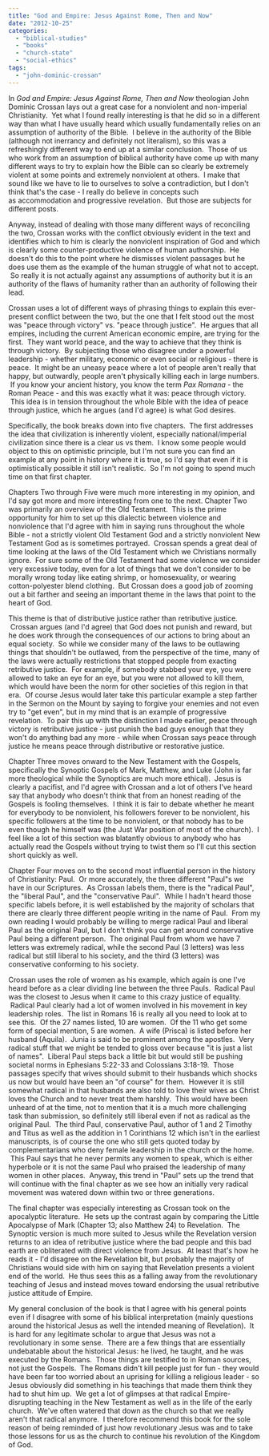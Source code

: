 ```yaml
---
title: "God and Empire: Jesus Against Rome, Then and Now"
date: "2012-10-25"
categories: 
  - "biblical-studies"
  - "books"
  - "church-state"
  - "social-ethics"
tags: 
  - "john-dominic-crossan"
---
```


In _God and Empire: Jesus Against Rome, Then and Now_ theologian John Dominic Crossan lays out a great case for a nonviolent and non-imperial Christianity.  Yet what I found really interesting is that he did so in a different way than what I have usually heard which usually fundamentally relies on an assumption of authority of the Bible.  I believe in the authority of the Bible (although not inerrancy and definitely not literalism), so this was a refreshingly different way to end up at a similar conclusion.  Those of us who work from an assumption of biblical authority have come up with many different ways to try to explain how the Bible can so clearly be extremely violent at some points and extremely nonviolent at others.  I make that sound like we have to lie to ourselves to solve a contradiction, but I don't think that's the case - I really do believe in concepts such as accommodation and progressive revelation.  But those are subjects for different posts.

Anyway, instead of dealing with those many different ways of reconciling the two, Crossan works with the conflict obviously evident in the text and identifies which to him is clearly the nonviolent inspiration of God and which is clearly some counter-productive violence of human authorship.  He doesn't do this to the point where he dismisses violent passages but he does use them as the example of the human struggle of what not to accept.  So really it is not actually against any assumptions of authority but it is an authority of the flaws of humanity rather than an authority of following their lead.

<!--more-->

Crossan uses a lot of different ways of phrasing things to explain this ever-present conflict between the two, but the one that I felt stood out the most was "peace through victory" vs. "peace through justice".  He argues that all empires, including the current American economic empire, are trying for the first.  They want world peace, and the way to achieve that they think is through victory.  By subjecting those who disagree under a powerful leadership - whether military, economic or even social or religious - there is peace.  It might be an uneasy peace where a lot of people aren't really that happy, but outwardly, people aren't physically killing each in large numbers.  If you know your ancient history, you know the term _Pax Romana_ - the Roman Peace - and this was exactly what it was: peace through victory.  This idea is in tension throughout the whole Bible with the idea of peace through justice, which he argues (and I'd agree) is what God desires.

Specifically, the book breaks down into five chapters.  The first addresses the idea that civilization is inherently violent, especially national/imperial civilization since there is a clear us vs them.  I know some people would object to this on optimistic principle, but I'm not sure you can find an example at any point in history where it is true, so I'd say that even if it is optimistically possible it still isn't realistic.  So I'm not going to spend much time on that first chapter.

Chapters Two through Five were much more interesting in my opinion, and I'd say got more and more interesting from one to the next. Chapter Two was primarily an overview of the Old Testament.  This is the prime opportunity for him to set up this dialectic between violence and nonviolence that I'd agree with him in saying runs throughout the whole Bible - not a strictly violent Old Testament God and a strictly nonviolent New Testament God as is sometimes portrayed.  Crossan spends a great deal of time looking at the laws of the Old Testament which we Christians normally ignore.  For sure some of the Old Testament had some violence we consider very excessive today, even for a lot of things that we don't consider to be morally wrong today like eating shrimp, or homosexuality, or wearing cotton-polyester blend clothing.  But Crossan does a good job of zooming out a bit farther and seeing an important theme in the laws that point to the heart of God.

This theme is that of distributive justice rather than retributive justice.  Crossan argues (and I'd agree) that God does not punish and reward, but he does work through the consequences of our actions to bring about an equal society.  So while we consider many of the laws to be outlawing things that shouldn't be outlawed, from the perspective of the time, many of the laws were actually restrictions that stopped people from exacting retributive justice.  For example, if somebody stabbed your eye, you were allowed to take an eye for an eye, but you were not allowed to kill them, which would have been the norm for other societies of this region in that era.  Of course Jesus would later take this particular example a step farther in the Sermon on the Mount by saying to forgive your enemies and not even try to "get even", but in my mind that is an example of progressive revelation.  To pair this up with the distinction I made earlier, peace through victory is retributive justice - just punish the bad guys enough that they won't do anything bad any more - while when Crossan says peace through justice he means peace through distributive or restorative justice.

Chapter Three moves onward to the New Testament with the Gospels, specifically the Synoptic Gospels of Mark, Matthew, and Luke (John is far more theological while the Synoptics are much more ethical).  Jesus is clearly a pacifist, and I'd agree with Crossan and a lot of others I've heard say that anybody who doesn't think that from an honest reading of the Gospels is fooling themselves.  I think it is fair to debate whether he meant for everybody to be nonviolent, his followers forever to be nonviolent, his specific followers at the time to be nonviolent, or that nobody has to be even though he himself was (the Just War position of most of the church).  I feel like a lot of this section was blatantly obvious to anybody who has actually read the Gospels without trying to twist them so I'll cut this section short quickly as well.

Chapter Four moves on to the second most influential person in the history of Christianity: Paul.  Or more accurately, the three different "Paul"s we have in our Scriptures.  As Crossan labels them, there is the "radical Paul", the "liberal Paul", and the "conservative Paul".  While I hadn't heard those specific labels before, it is well established by the majority of scholars that there are clearly three different people writing in the name of Paul.  From my own reading I would probably be willing to merge radical Paul and liberal Paul as the original Paul, but I don't think you can get around conservative Paul being a different person.  The original Paul from whom we have 7 letters was extremely radical, while the second Paul (3 letters) was less radical but still liberal to his society, and the third (3 letters) was conservative conforming to his society.

Crossan uses the role of women as his example, which again is one I've heard before as a clear dividing line between the three Pauls.  Radical Paul was the closest to Jesus when it came to this crazy justice of equality.  Radical Paul clearly had a lot of women involved in his movement in key leadership roles.  The list in Romans 16 is really all you need to look at to see this.  Of the 27 names listed, 10 are women.  Of the 11 who get some form of special mention, 5 are women.  A wife (Prisca) is listed before her husband (Aquila).  Junia is said to be prominent among the apostles.  Very radical stuff that we might be tended to gloss over because "it is just a list of names".  Liberal Paul steps back a little bit but would still be pushing societal norms in Ephesians 5:22-33 and Colossians 3:18-19.  Those passages specify that wives should submit to their husbands which shocks us now but would have been an "of course" for them.  However it is still somewhat radical in that husbands are also told to love their wives as Christ loves the Church and to never treat them harshly.  This would have been unheard of at the time, not to mention that it is a much more challenging task than submission, so definitely still liberal even if not as radical as the original Paul.  The third Paul, conservative Paul, author of 1 and 2 Timothy and Titus as well as the addition in 1 Corinthians 12 which isn't in the earliest manuscripts, is of course the one who still gets quoted today by complementarians who deny female leadership in the church or the home.  This Paul says that he never permits any women to speak, which is either hyperbole or it is not the same Paul who praised the leadership of many women in other places.  Anyway, this trend in "Paul" sets up the trend that will continue with the final chapter as we see how an initially very radical movement was watered down within two or three generations.

The final chapter was especially interesting as Crossan took on the apocalyptic literature.  He sets up the contrast again by comparing the Little Apocalypse of Mark (Chapter 13; also Matthew 24) to Revelation.  The Synoptic version is much more suited to Jesus while the Revelation version returns to an idea of retributive justice where the bad people and this bad earth are obliterated with direct violence from Jesus.  At least that's how he reads it - I'd disagree on the Revelation bit, but probably the majority of Christians would side with him on saying that Revelation presents a violent end of the world.  He thus sees this as a falling away from the revolutionary teaching of Jesus and instead moves toward endorsing the usual retributive justice attitude of Empire.

My general conclusion of the book is that I agree with his general points even if I disagree with some of his biblical interpretation (mainly questions around the historical Jesus as well the intended meaning of Revelation).  It is hard for any legitimate scholar to argue that Jesus was not a revolutionary in some sense.  There are a few things that are essentially undebatable about the historical Jesus: he lived, he taught, and he was executed by the Romans.  Those things are testified to in Roman sources, not just the Gospels.  The Romans didn't kill people just for fun - they would have been far too worried about an uprising for killing a religious leader - so Jesus obviously did something in his teachings that made them think they had to shut him up.  We get a lot of glimpses at that radical Empire-disrupting teaching in the New Testament as well as in the life of the early church.  We've often watered that down as the church so that we really aren't that radical anymore.  I therefore recommend this book for the sole reason of being reminded of just how revolutionary Jesus was and to take those lessons for us as the church to continue his revolution of the Kingdom of God.
